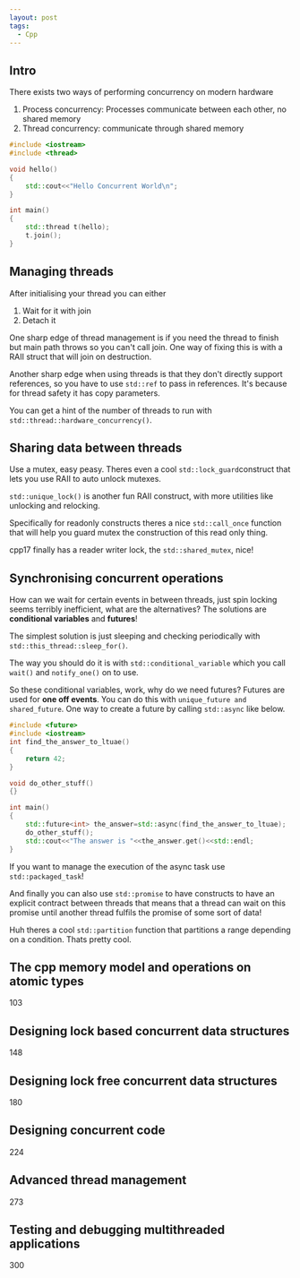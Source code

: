 ```yaml
---
layout: post
tags:
  - Cpp
---
```

## Intro
There exists two ways of performing concurrency on modern hardware
1. Process concurrency: Processes communicate between each other, no shared memory
2. Thread concurrency: communicate through shared memory

```cpp
#include <iostream>
#include <thread>

void hello()
{
    std::cout<<"Hello Concurrent World\n";
}

int main()
{
    std::thread t(hello);
    t.join();
}
```
## Managing threads
After initialising your thread you can either
1. Wait for it with join
2. Detach it

One sharp edge of thread management is if you need the thread to finish but main path throws so you can't call join. One way of fixing this is with a RAII struct that will join on destruction.

Another sharp edge when using threads is that they don't directly support references, so you have to use `std::ref` to pass in references. It's because for thread safety it has copy parameters.

You can get a hint of the number of threads to run with `std::thread::hardware_concurrency()`. 
## Sharing data between threads
Use a mutex, easy peasy. Theres even a cool `std::lock_guard`construct that lets you use RAII to auto unlock mutexes.

`std::unique_lock()` is another fun RAII construct, with more utilities like unlocking and relocking.

Specifically for readonly constructs theres a nice `std::call_once` function that will help you guard mutex the construction of this read only thing.

cpp17 finally has a reader writer lock,  the `std::shared_mutex`, nice!
## Synchronising concurrent operations
How can we wait for certain events in between threads, just spin locking seems terribly inefficient, what are the alternatives?  The solutions are **conditional variables** and **futures**!

The simplest solution is just sleeping and checking periodically with `std::this_thread::sleep_for()`.

The way you should do it is with `std::conditional_variable` which you call `wait()` and `notify_one()` on to use.

So these conditional variables, work, why do we need futures? Futures are used for **one off events**.  You can do this with `unique_future and shared_future`. One way to create a future by calling `std::async` like below.
```cpp
#include <future>
#include <iostream>
int find_the_answer_to_ltuae()
{
    return 42;
}

void do_other_stuff()
{}

int main()
{
    std::future<int> the_answer=std::async(find_the_answer_to_ltuae);
    do_other_stuff();
    std::cout<<"The answer is "<<the_answer.get()<<std::endl;
}
```

If you want to manage the execution of the async task use `std::packaged_task`!

And finally you can also use `std::promise` to have constructs to have an explicit contract between threads that means that a thread can wait on this promise until another thread fulfils the promise of some sort of data!

Huh theres a cool `std::partition` function that partitions a range depending on a condition. Thats pretty cool.
## The cpp memory model and operations on atomic types
103
## Designing lock based concurrent data structures
148
## Designing lock free concurrent data structures
180
## Designing concurrent code
224
## Advanced thread management
273
## Testing and debugging multithreaded applications
300